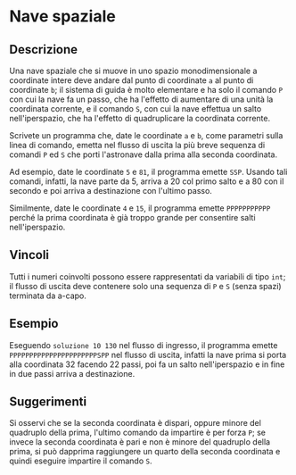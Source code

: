# Nave spaziale

## Descrizione

Una nave spaziale che si muove in uno spazio monodimensionale a coordinate
intere deve andare dal punto di coordinate `a` al punto di coordinate `b`; il
sistema di guida è molto elementare e ha solo il comando `P` con cui la nave fa
un passo, che ha l'effetto di aumentare di una unità la coordinata corrente, e
il comando `S`, con cui la nave effettua un salto nell'iperspazio, che ha
l'effetto di quadruplicare la coordinata corrente.

Scrivete un programma che, date le coordinate `a` e `b`, come parametri sulla
linea di comando, emetta nel flusso di uscita la più breve sequenza di comandi
`P` ed `S` che porti l'astronave dalla prima alla seconda coordinata.

Ad esempio, date le coordinate `5` e `81`, il programma emette `SSP`. Usando
tali comandi, infatti, la nave parte da 5, arriva a 20 col primo salto e a 80
con il secondo e poi arriva a destinazione con l'ultimo passo.

Similmente, date le coordinate `4` e `15`, il programma emette `PPPPPPPPPPP`
perché la prima coordinata è già troppo grande per consentire salti
nell'iperspazio.

## Vincoli

Tutti i numeri coinvolti possono essere rappresentati da variabili di tipo
`int`; il flusso di uscita deve contenere solo una sequenza di `P` e `S` (senza
spazi) terminata da a-capo.

## Esempio

Eseguendo `soluzione 10 130` nel flusso di ingresso, il programma emette
`PPPPPPPPPPPPPPPPPPPPPPSPP` nel flusso di uscita, infatti la nave prima si porta
alla coordinata 32 facendo 22 passi, poi fa un salto nell'iperspazio e in fine
in due passi arriva a destinazione.

## Suggerimenti

Si osservi che se la seconda coordinata è dispari, oppure minore del quadruplo
della prima, l'ultimo comando da impartire è per forza `P`; se invece la seconda
coordinata è pari e non è minore del quadruplo della prima, si può dapprima
raggiungere un quarto della seconda coordinata e quindi eseguire impartire il
comando `S`.
